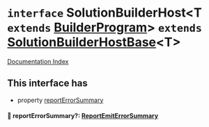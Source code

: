 # `interface` SolutionBuilderHost\<T `extends` [BuilderProgram](../interface.BuilderProgram/README.md)> `extends` [SolutionBuilderHostBase](../interface.SolutionBuilderHostBase/README.md)\<T>

[Documentation Index](../README.md)

## This interface has

- property [reportErrorSummary](#-reporterrorsummary-reportemiterrorsummary)


#### 📄 reportErrorSummary?: [ReportEmitErrorSummary](../type.ReportEmitErrorSummary/README.md)



